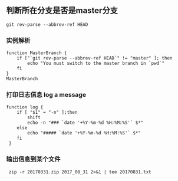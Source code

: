 ## 判断所在分支是否是master分支
    git rev-parse --abbrev-ref HEAD
### 实例解析
    function MasterBranch {
        if ["`git rev-parse --abbrev-ref HEAD`" != "master" ]; then
            echo "You must switch to the master branch in `pwd`"
        fi
    }
    MasterBranch
### 打印日志信息  log a message
    function log {
        if [ "$1" = "-n" ];then
            shift
            echo -n "### `date '+%Y-%m-%d %H:%M:%S'` $*"
        else
            echo "##### `date '+%Y-%m-%d %H:%M:%S'` $*"
        fi
     }
### 输出信息到某个文件
     zip -r 20170331.zip 2017_08_31 2>&1 | tee 20170831.txt